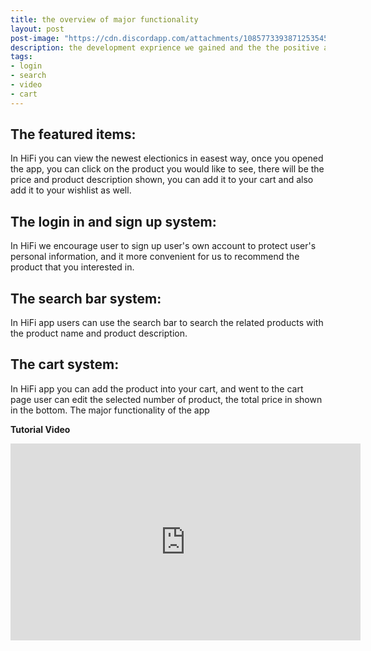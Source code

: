 ```yaml
---
title: the overview of major functionality
layout: post
post-image: "https://cdn.discordapp.com/attachments/1085773393871253545/1095573242065977405/overview_of_func.jpeg"
description: the development exprience we gained and the the positive and negative points
tags:
- login
- search
- video
- cart
---
```


## The featured items:
In HiFi you can view the newest electionics in easest way, once you opened the app, you can click on the product you would like to see, there will be the price and product description shown, you can add it to your cart and also add it to your wishlist as well.

## The login in and sign up system:
In HiFi we encourage user to sign up user's own account to protect user's personal information, and it more convenient for us to recommend the product that you interested in.

## The search bar system:
In HiFi app users can use the search bar to search the related products with the product name and product description.

## The cart system:
In HiFi app you can add the product into your cart, and went to the cart page user can edit the selected number of product, the total price in shown in the bottom.
The major functionality of the app

**Tutorial Video**<br>
<iframe width="560" height="315" src="https://www.youtube.com/embed/dsIElb0v_9c" title="YouTube video player" frameborder="0" allow="accelerometer; autoplay; clipboard-write; encrypted-media; gyroscope; picture-in-picture" allowfullscreen></iframe>
